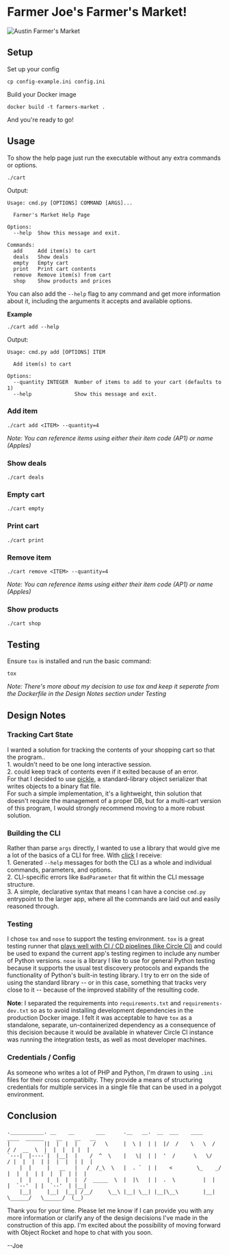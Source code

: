 # Farmer Joe's Farmer's Market!

![Austin Farmer's Market](http://austinot.com/wp-content/uploads/2016/01/Austin-Farmers-Markets-Downtown.jpg)

## Setup

Set up your config

```
cp config-example.ini config.ini
```

Build your Docker image

```
docker build -t farmers-market .
```

And you're ready to go!

## Usage

To show the help page just run the executable without any extra commands or options.

```
./cart
```

Output:

```
Usage: cmd.py [OPTIONS] COMMAND [ARGS]...

  Farmer's Market Help Page

Options:
  --help  Show this message and exit.

Commands:
  add     Add item(s) to cart
  deals   Show deals
  empty   Empty cart
  print   Print cart contents
  remove  Remove item(s) from cart
  shop    Show products and prices
```

You can also add the `--help` flag to any command and get more information about it, including the arguments it accepts and available options.

**Example**
```
./cart add --help
```

Output:

```
Usage: cmd.py add [OPTIONS] ITEM

  Add item(s) to cart

Options:
  --quantity INTEGER  Number of items to add to your cart (defaults to 1)
  --help              Show this message and exit.
```


### Add item

```
./cart add <ITEM> --quantity=4
```

*Note: You can reference items using either their item code (AP1) or name (Apples)*

### Show deals

```
./cart deals
```

### Empty cart

```
./cart empty
```

### Print cart

```
./cart print
```

### Remove item

```
./cart remove <ITEM> --quantity=4
```

*Note: You can reference items using either their item code (AP1) or name (Apples)*

### Show products

```
./cart shop
```

## Testing

Ensure `tox` is installed and run the basic command:

```
tox
```

*Note: There's more about my decision to use tox and keep it seperate from the Dockerfile in the Design Notes section under Testing*

## Design Notes

### Tracking Cart State

I wanted a solution for tracking the contents of your shopping cart so that the program..  
    1. wouldn't need to be one long interactive session.  
    2. could keep track of contents even if it exited because of an error.  
For that I decided to use [pickle](https://docs.python.org/3/library/pickle.html), a standard-library object serializer that writes objects to a binary flat file.  
For such a simple implementation, it's a lightweight, thin solution that doesn't require the management of a proper DB, but for a multi-cart version of this program, I would strongly recommend moving to a more robust solution.

### Building the CLI

Rather than parse `args` directly, I wanted to use a library that would give me a lot of the basics of a CLI for free. With [click](http://click.pocoo.org/5/) I receive:  
    1. Generated `--help` messages for both the CLI as a whole and individual commands, parameters, and options.  
    2. CLI-specific errors like `BadParameter` that fit within the CLI message structure.  
    3. A simple, declarative syntax that means I can have a concise `cmd.py` entrypoint to the larger app, where all the commands are laid out and easily reasoned through.  

### Testing

I chose `tox` and `nose` to support the testing environment. `tox` is a great testing runner that [plays well with CI / CD pipelines (like Circle CI)](https://circleci.com/docs/1.0/language-python/) and could be used to expand the current app's testing regimen to include any number of Python versions. `nose` is a library I like to use for general Python testing because it supports the usual test discovery protocols and expands the functionality of Python's built-in testing library. I try to err on the side of using the standard library -- or in this case, something that tracks very close to it -- because of the improved stability of the resulting code.

**Note**: I separated the requirements into `requirements.txt` and `requirements-dev.txt` so as to avoid installing development dependencies in the production Docker image. I felt it was acceptable to have `tox` as a standalone, separate, un-containerized dependency as a consequence of this decision because it would be available in whatever Circle CI instance was running the integration tests, as well as most developer machines.

### Credentials / Config

As someone who writes a lot of PHP and Python, I'm drawn to using `.ini` files for their cross compatibilty. They provide a means of structuring credentials for multiple services in a single file that can be used in a polygot environment.

## Conclusion

```
.___________. __    __       ___      .__   __.  __  ___    ____    ____  ______    __    __   __  
|           ||  |  |  |     /   \     |  \ |  | |  |/  /    \   \  /   / /  __  \  |  |  |  | |  | 
`---|  |----`|  |__|  |    /  ^  \    |   \|  | |  '  /      \   \/   / |  |  |  | |  |  |  | |  | 
    |  |     |   __   |   /  /_\  \   |  . `  | |    <        \_    _/  |  |  |  | |  |  |  | |  | 
    |  |     |  |  |  |  /  _____  \  |  |\   | |  .  \         |  |    |  `--'  | |  `--'  | |__| 
    |__|     |__|  |__| /__/     \__\ |__| \__| |__|\__\        |__|     \______/   \______/  (__) 

```

Thank you for your time. Please let me know if I can provide you with any more information or clarify any of the design decisions I've made in the construction of this app. I'm excited about the possibility of moving forward with Object Rocket and hope to chat with you soon.

--Joe